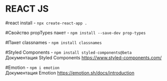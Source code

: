 # REACT JS
#react install - `npx create-react-app .`

#Свойство propTypes пакет - `npm install --save-dev prop-types`

#Пакет classnames - `npm install classnames`

#Styled Components - `npm install styled-components@beta`\
  Документация Styled Components https://www.styled-components.com/

#Emotion - `npm i emotion`\
  Документация Emotion https://emotion.sh/docs/introduction 